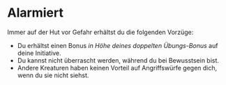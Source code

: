 # Alarmiert

Immer auf der Hut vor Gefahr erhältst du die folgenden Vorzüge:

- Du erhältst einen Bonus _in Höhe deines doppelten Übungs-Bonus_ auf deine Initiative.
- Du kannst nicht überrascht werden, während du bei Bewusstsein bist.
- Andere Kreaturen haben keinen Vorteil auf Angriffswürfe gegen dich, wenn du sie nicht siehst.